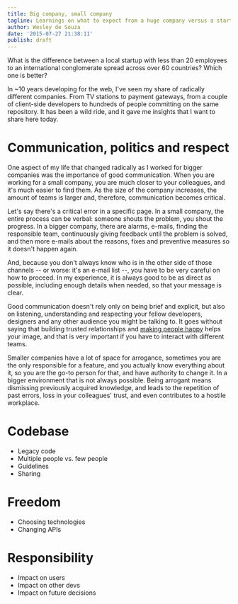 ```yaml
---
title: Big company, small company
tagline: Learnings on what to expect from a huge company versus a startup
author: Wesley de Souza
date: '2015-07-27 21:38:11'
publish: draft
---
```


What is the difference between a local startup with less than 20 employees to an international conglomerate spread across over 60 countries? Which one is better?

In ~10 years developing for the web, I've seen my share of radically different companies. From TV stations to payment gateways, from a couple of client-side developers to hundreds of people committing on the same repository. It has been a wild ride, and it gave me insights that I want to share here today.

# Communication, politics and respect

One aspect of my life that changed radically as I worked for bigger companies was the importance of good communication. When you are working for a small company, you are much closer to your colleagues, and it's much easier to find them. As the size of the company increases, the amount of teams is larger and, therefore, communication becomes critical.

Let's say there's a critical error in a specific page. In a small company, the entire process can be verbal: someone shouts the problem, you shout the progress. In a bigger company, there are alarms, e-mails, finding the responsible team, continuously giving feedback until the problem is solved, and then more e-mails about the reasons, fixes and preventive measures so it doesn't happen again.

And, because you don't always know who is in the other side of those channels -- or worse: it's an e-mail list --, you have to be very careful on how to proceed. In my experience, it is always good to be as direct as possible, including enough details when needed, so that your message is clear.

Good communication doesn't rely only on being brief and explicit, but also on listening, understanding and respecting your fellow developers, designers and any other audience you might be talking to. It goes without saying that building trusted relationships and [making people happy](/cool-things-make-people-happy/) helps your image, and that is very important if you have to interact with different teams.

Smaller companies have a lot of space for arrogance, sometimes you are the only responsible for a feature, and you actually know everything about it, so you are the go-to person for that, and have authority to change it. In a bigger environment that is not always possible. Being arrogant means dismissing previously acquired knowledge, and leads to the repetition of past errors, loss in your colleagues' trust, and even contributes to a hostile workplace.

# Codebase

- Legacy code
- Multiple people vs. few people
- Guidelines
- Sharing

# Freedom

- Choosing technologies
- Changing APIs

# Responsibility

- Impact on users
- Impact on other devs
- Impact on future decisions